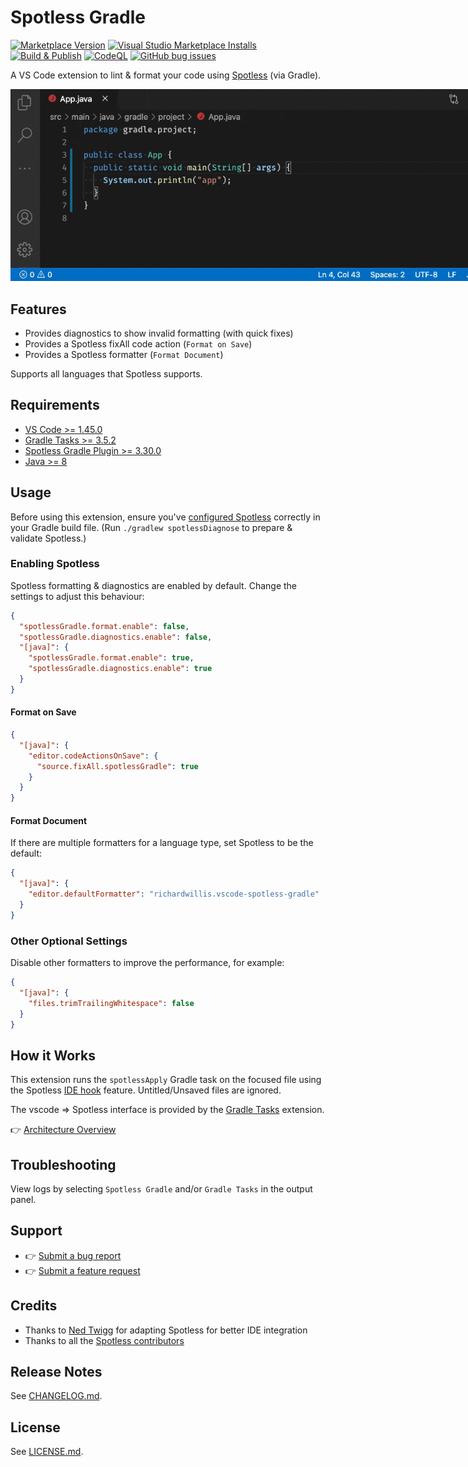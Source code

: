 # Spotless Gradle

[![Marketplace Version](https://vsmarketplacebadge.apphb.com/version-short/richardwillis.vscode-spotless-gradle.svg)](https://marketplace.visualstudio.com/items?itemName=richardwillis.vscode-spotless-gradle)
[![Visual Studio Marketplace Installs](https://img.shields.io/visual-studio-marketplace/i/richardwillis.vscode-spotless-gradle)](https://marketplace.visualstudio.com/items?itemName=richardwillis.vscode-spotless-gradle)
[![Build & Publish](https://github.com/badsyntax/vscode-spotless-gradle/workflows/Build%20&%20Publish/badge.svg)](https://github.com/badsyntax/vscode-spotless-gradle/actions?query=workflow%3A"Build+%26+Publish")
[![CodeQL](https://github.com/badsyntax/vscode-spotless-gradle/workflows/CodeQL/badge.svg)](https://github.com/badsyntax/vscode-spotless-gradle/actions?query=workflow%3ACodeQL)
[![GitHub bug issues](https://img.shields.io/github/issues/badsyntax/vscode-spotless-gradle/bug?label=bug%20reports)](https://github.com/badsyntax/vscode-spotless-gradle/issues?q=is%3Aissue+is%3Aopen+label%3Abug)

A VS Code extension to lint & format your code using [Spotless](https://github.com/diffplug/spotless) (via Gradle).

<img src="./images/spotless-gradle-screencast.gif" style="max-width:800px" alt="Spotless Gradle Screencast" />

## Features

- Provides diagnostics to show invalid formatting (with quick fixes)
- Provides a Spotless fixAll code action (`Format on Save`)
- Provides a Spotless formatter (`Format Document`)

Supports all languages that Spotless supports.

## Requirements

- [VS Code >= 1.45.0](https://code.visualstudio.com/download)
- [Gradle Tasks >= 3.5.2](https://marketplace.visualstudio.com/items?itemName=richardwillis.vscode-gradle)
- [Spotless Gradle Plugin >= 3.30.0](https://github.com/diffplug/spotless/tree/master/plugin-gradle)
- [Java >= 8](https://adoptopenjdk.net/)

## Usage

Before using this extension, ensure you've [configured Spotless](https://github.com/diffplug/spotless/tree/master/plugin-gradle) correctly in your Gradle build file. (Run `./gradlew spotlessDiagnose` to prepare & validate Spotless.)

### Enabling Spotless

Spotless formatting & diagnostics are enabled by default. Change the settings to adjust this behaviour:

```json
{
  "spotlessGradle.format.enable": false,
  "spotlessGradle.diagnostics.enable": false,
  "[java]": {
    "spotlessGradle.format.enable": true,
    "spotlessGradle.diagnostics.enable": true
  }
}
```

#### Format on Save

```json
{
  "[java]": {
    "editor.codeActionsOnSave": {
      "source.fixAll.spotlessGradle": true
    }
  }
}
```

#### Format Document

If there are multiple formatters for a language type, set Spotless to be the default:

```json
{
  "[java]": {
    "editor.defaultFormatter": "richardwillis.vscode-spotless-gradle"
  }
}
```

### Other Optional Settings

Disable other formatters to improve the performance, for example:

```json
{
  "[java]": {
    "files.trimTrailingWhitespace": false
  }
}
```

## How it Works

This extension runs the `spotlessApply` Gradle task on the focused file using the Spotless [IDE hook](https://github.com/diffplug/spotless/blob/main/plugin-gradle/IDE_HOOK.md) feature. Untitled/Unsaved files are ignored.

The vscode => Spotless interface is provided by the [Gradle Tasks](https://marketplace.visualstudio.com/items?itemName=richardwillis.vscode-gradle) extension.

👉 [Architecture Overview](./ARCHITECTURE.md)

## Troubleshooting

View logs by selecting `Spotless Gradle` and/or `Gradle Tasks` in the output panel.

## Support

- 👉 [Submit a bug report](https://github.com/badsyntax/vscode-spotless-gradle/issues/new?assignees=badsyntax&labels=bug&template=bug_report.md&title=)
- 👉 [Submit a feature request](https://github.com/badsyntax/vscode-spotless-gradle/issues/new?assignees=badsyntax&labels=enhancement&template=feature_request.md&title=)

## Credits

- Thanks to [Ned Twigg](https://github.com/nedtwigg) for adapting Spotless for better IDE integration
- Thanks to all the [Spotless contributors](https://github.com/diffplug/spotless#acknowledgements)

## Release Notes

See [CHANGELOG.md](./CHANGELOG.md).

## License

See [LICENSE.md](./LICENSE.md).
